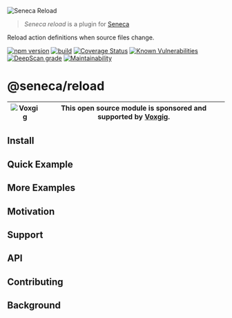 ![Seneca Reload](http://senecajs.org/files/assets/seneca-logo.png)

> _Seneca reload_ is a plugin for [Seneca](http://senecajs.org)

Reload action definitions when source files change.


[![npm version](https://img.shields.io/npm/v/@seneca/reload.svg)](https://npmjs.com/package/@seneca/reload)
[![build](https://github.com/senecajs/seneca-reload/actions/workflows/build.yml/badge.svg)](https://github.com/senecajs/seneca-reload/actions/workflows/build.yml)
[![Coverage Status](https://coveralls.io/repos/github/senecajs/seneca-reload/badge.svg?branch=main)](https://coveralls.io/github/senecajs/seneca-reload?branch=main)
[![Known Vulnerabilities](https://snyk.io/test/github/senecajs/seneca-reload/badge.svg)](https://snyk.io/test/github/senecajs/seneca-reload)
[![DeepScan grade](https://deepscan.io/api/teams/5016/projects/21053/branches/593473/badge/grade.svg)](https://deepscan.io/dashboard#view=project&tid=5016&pid=21053&bid=593473)
[![Maintainability](https://api.codeclimate.com/v1/badges/0645ba5ef0d1595f61f3/maintainability)](https://codeclimate.com/github/senecajs/seneca-reload/maintainability)


# @seneca/reload

| ![Voxgig](https://www.voxgig.com/res/img/vgt01r.png) | This open source module is sponsored and supported by [Voxgig](https://www.voxgig.com). |
| ---------------------------------------------------- | --------------------------------------------------------------------------------------- |

## Install

## Quick Example

## More Examples

## Motivation

## Support

## API

## Contributing

## Background


